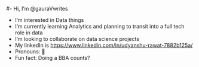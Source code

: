 #-  Hi, I’m @gauraVwrites
-  I’m interested in Data things
-  I’m currently learning Analytics and planning to transit into a full tech role in data
-  I’m looking to collaborate on data science projects
-  My linkedIn is https://www.linkedin.com/in/udyanshu-rawat-7882b125a/
-  Pronouns: 🤔
-  Fun fact: Doing a BBA counts?

<!---
gauraVwrites/gauraVwrites is a ✨ special ✨ repository because its `README.md` (this file) appears on your GitHub profile.
You can click the Preview link to take a look at your changes.
--->
